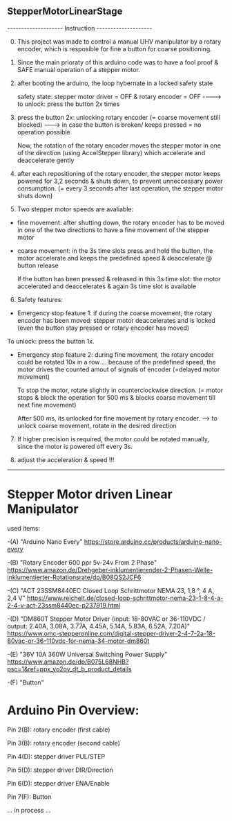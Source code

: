 ## StepperMotorLinearStage

-------------------- Instruction --------------------

0. This project was made to control a manual UHV manipulator by a rotary encoder, which is resposible for fine a button for coarse positioning. 
0. Since the main prioraty of this arduino code was to have a fool proof & SAFE manual operation of a stepper motor.
1. after booting the arduino, the loop hybernate in a locked safety state

   safety state: stepper motor driver = OFF & rotary encoder = OFF   ----> to unlock: press the button 2x times
   
3. press the button 2x: unlocking rotary encoder (= coarse movement still blocked) ---> in case the button is broken/ keeps pressed = no operation possible

   Now, the rotation of the rotary encoder moves the stepper motor in one of the direction (using AccelStepper library) which accelerate and deaccelerate gently
   
4. after each repositioning of the rotary encoder, the stepper motor keeps powered for 3,2 seconds & shuts down, to prevent unneccessary power consumption.
   (= every 3 seconds after last operation, the stepper motor shuts down)
5. Two stepper motor speeds are avaliable:

  - fine movement: after shutting down, the rotary encoder has to be moved in one of the two directions to have a fine movement of the stepper motor
  
  - coarse movement: in the 3s time slots press and hold the button, the motor accelerate and keeps the predefined speed & deaccelerate @ button release
  
    If the button has been pressed & released in this 3s time slot: the motor accelerated and deaccelerates & again 3s time slot is available
6. Safety features:

  - Emergency stop feature 1: if during the coarse movement, the rotary encoder has been moved: stepper motor deaccelerates and is locked (even the button stay pressed or rotary encoder has moved)
  
   To unlock: press the button 1x.
   
  - Emergency stop feature 2: during fine movement, the rotary encoder could be rotated 10x in a row ... because of the predefined speed, the motor drives the counted amout of signals of encoder (=delayed motor movement)
    
    To stop the motor, rotate slightly in counterclockwise direction. (= motor stops & block the operation for 500 ms & blocks coarse movement till next fine movement)
    
    After 500 ms, its unlocked for fine movement by rotary encoder. --> to unlock coarse movement, rotate in the desired direction
    
7.  If higher precision is required, the motor could be rotated manually, since the motor is powered off every 3s.

8. adjust the acceleration & speed !!!

------------------------------------------------------

# Stepper Motor driven Linear Manipulator

used items:

-(A) "Arduino Nano Every"
https://store.arduino.cc/products/arduino-nano-every

-(B)  "Rotary Encoder 600 ppr 5v-24v From 2 Phase"
https://www.amazon.de/Drehgeber-inklumentierender-2-Phasen-Welle-inklumentierter-Rotationsrate/dp/B08QS2JCF6

-(C)  "ACT 23SSM8440EC Closed Loop Schrittmotor NEMA 23, 1,8 °, 4 A, 2,4 V"
https://www.reichelt.de/closed-loop-schrittmotor-nema-23-1-8-4-a-2-4-v-act-23ssm8440ec-p237919.html

-(D) "DM860T Stepper Motor Driver (input: 18-80VAC or 36-110VDC / output: 2.40A, 3.08A, 3.77A, 4.45A, 5.14A, 5.83A, 6.52A, 7.20A)"
https://www.omc-stepperonline.com/digital-stepper-driver-2-4-7-2a-18-80vac-or-36-110vdc-for-nema-34-motor-dm860t

-(E)  "36V 10A 360W Universal Switching Power Supply"
https://www.amazon.de/dp/B075L68NHB?psc=1&ref=ppx_yo2ov_dt_b_product_details

-(F)   "Button"
# Arduino Pin Overview:

Pin 2(B): rotary encoder (first cable)

Pin 3(B): rotary encoder (second cable)

Pin 4(D): stepper driver PUL/STEP

Pin 5(D): stepper driver DIR/Direction

Pin 6(D): stepper driver ENA/Enable

Pin 7(F): Button


... in process ...
   
